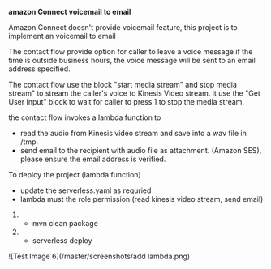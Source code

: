 **amazon Connect voicemail to email**

Amazon Connect doesn't provide voicemail feature, this project is to implement an voicemail to email

The contact flow provide option for caller to leave a voice message if the time is outside business hours,  the voice message will be sent to an email address specified. 

The contact flow use the block "start media stream" and stop media stream" to stream the caller's voice to Kinesis Video stream.   it use the "Get User Input" block to wait for caller to press 1 to stop the media stream. 

the contact flow invokes a lambda function to 
- read the audio from Kinesis video stream and save into a wav file in /tmp.
- send email to the recipient with audio file as attachment. (Amazon SES),  please ensure the email address is verified.


To deploy the project (lambda function)
- update the serverless.yaml  as requried 
- lambda must the role permission (read kinesis video stream, send email)

1. - mvn clean package
2. - serverless deploy 


![Test Image 6](/master/screenshots/add lambda.png)

